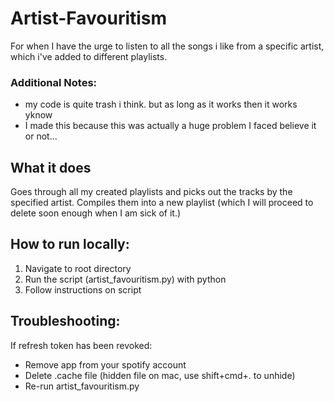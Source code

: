 # Artist-Favouritism
For when I have the urge to listen to all the songs i like from a specific artist, which i've added to different playlists.
### Additional Notes: 
- my code is quite trash i think. but as long as it works then it works yknow
- I made this because this was actually a huge problem I faced believe it or not...

<h2>What it does</h2>
Goes through all my created playlists and picks out the tracks by the specified artist. Compiles them into a new playlist (which I will proceed to delete soon enough when I am sick of it.)


## How to run locally:
1. Navigate to root directory
2. Run the script (artist_favouritism.py) with python
3. Follow instructions on script


## Troubleshooting:
If refresh token has been revoked:
- Remove app from your spotify account
- Delete .cache file (hidden file on mac, use shift+cmd+. to unhide)
- Re-run artist_favouritism.py
